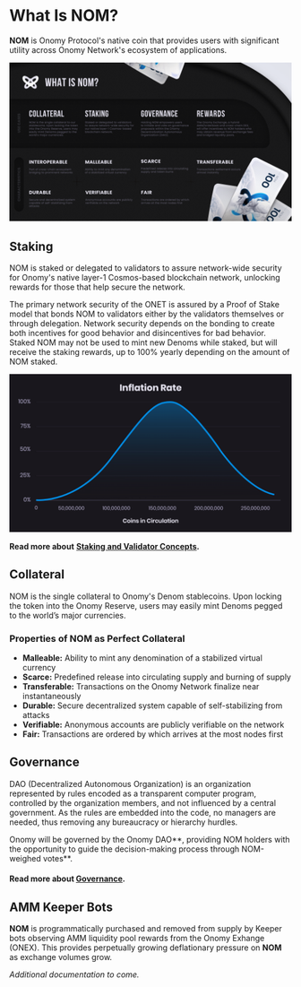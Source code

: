 # What Is NOM?

**NOM** is Onomy Protocol's native coin that provides users with significant utility across Onomy Network's ecosystem of applications.

![](../.gitbook/assets/infographicNOM.png)

## Staking&#x20;

NOM is staked or delegated to validators to assure network-wide security for Onomy's native layer-1 Cosmos-based blockchain network, unlocking rewards for those that help secure the network.

The primary network security of the ONET is assured by a Proof of Stake model that bonds NOM to validators either by the validators themselves or through delegation. Network security depends on the bonding to create both incentives for good behavior and disincentives for bad behavior. Staked NOM may not be used to mint new Denoms while staked, but will receive the staking rewards, up to 100% yearly depending on the amount of NOM staked.&#x20;

![](<../.gitbook/assets/Staking Curve.png>)

**Read more about** [**Staking and Validator Concepts**](../validators/PoS-Staking.md)**.**

## Collateral

NOM is the single collateral to Onomy's Denom stablecoins. Upon locking the token into the Onomy Reserve, users may easily mint Denoms pegged to the world’s major currencies.

### Properties of NOM as Perfect Collateral

* **Malleable:** Ability to mint any denomination of a stabilized virtual currency
* **Scarce:** Predefined release into circulating supply and burning of supply
* **Transferable:** Transactions on the Onomy Network finalize near instantaneously
* **Durable:** Secure decentralized system capable of self-stabilizing from attacks
* **Verifiable:** Anonymous accounts are publicly verifiable on the network
* **Fair:** Transactions are ordered by which arrives at the most nodes first

## Governance&#x20;

DAO (Decentralized Autonomous Organization) is an organization represented by rules encoded as a transparent computer program, controlled by the organization members, and not influenced by a central government. As the rules are embedded into the code, no managers are needed, thus removing any bureaucracy or hierarchy hurdles.

Onomy will be governed by the Onomy DAO**, providing NOM holders with the opportunity to guide the decision-making process through NOM-weighed votes**.&#x20;

#### Read more about [Governance](../governance/overview.md).

## **AMM Keeper Bots**

**NOM** is programmatically purchased and removed from supply by Keeper bots observing AMM liquidity pool rewards from the Onomy Exhange (ONEX). This provides perpetually growing deflationary pressure on **NOM** as exchange volumes grow.

_Additional documentation to come._
